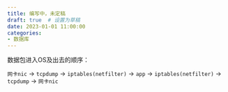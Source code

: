 ```yaml
---
title: 编写中，未定稿
draft: true  # 设置为草稿
date: 2023-01-01 11:00:00
categories:
- 数据库
---
```


数据包进入OS及出去的顺序：

`网卡nic` -> `tcpdump` -> `iptables(netfilter)` -> `app` -> `iptables(netfilter)` -> `tcpdump` -> `网卡nic`

